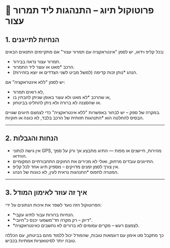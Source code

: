 # 🛑 פרוטוקול תיוג – התנהגות ליד תמרור עצור

## 1. הנחיות לתייגנים

בכל קליפ וידאו, יש לסמן "אינטראקציה עם תמרור עצור" אם מתקיימים התנאים הבאים:

- תמרור עצור נראה בבירור.
- הרכב *מאט או עוצר ליד התמרור.
- הנהג *נותן זכות קדימה (למשל מביט לשני הצדדים או יוצא בזהירות).

יש לסמן "ללא אינטראקציה" אם:
- לא רואים תמרור,
- או שהרכב *לא מאט ולא עוצר באופן שניתן להבחין בו,
- או שהסצנה לא ברורה ולא ניתן להחליט בביטחון.

במקרה של ספק – יש לבחור באפשרות "ללא אינטראקציה" כדי לצמצם תיוגים שגויים.  
הבסיס להחלטה הוא *התנהגות חזותית של הרכב בלבד, לא כוונה או חוקיות.

---

## 2. הנחות והגבלות

- אין גישה לנתוני GPS, מהירות, חיישנים או מפות — התיוג מתבצע אך ורק על סמך הווידאו.
- התייגנים עובדים מרחוק, ואולי לא מכירים את החוקים התחבורתיים המקומיים.
- אין צורך לסמן זמנים מדויקים – מספיק תיוג אחד לכל קליפ.
- המטרה לתפוס *התנהגות נראית לעין, לא כוונות של הנהג.

---

## 3. איך זה עוזר לאימון המודל

הפרוטוקול הזה נועד לשפר את איכות הנתונים על ידי:
- *הנחיות ברורות עבור לתיוג עקבי.
- *דיוק – רק מקרה חד־משמעי יכנס כ"חיובי".
- *לצמצם רעש – מקרים עמומים לא ברורים לא נחשבים כאינטראקציה.

כך מתקבל סט אימון עם דוגמאות טובות, שהמודל יכול ללמוד מהם בביטחון, עם הכללה טובה יותר לסיטואציות אמתיות בכביש.